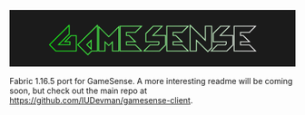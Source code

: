 <!-- PROJECT TITLE -->
![logo](https://github.com/IUDevman/gamesense-assets/blob/main/images/new/logo_large.png)

Fabric 1.16.5 port for GameSense. A more interesting readme will be coming soon, but check out the main repo at https://github.com/IUDevman/gamesense-client.
